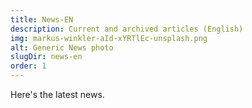 ```yaml
---
title: News-EN
description: Current and archived articles (English)
img: markus-winkler-aId-xYRTlEc-unsplash.png
alt: Generic News photo
slugDir: news-en
order: 1
---
```


Here's the latest news.
